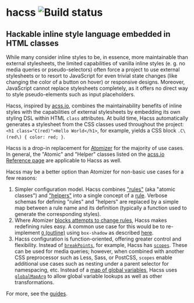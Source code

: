 # hacss ![Build status](https://travis-ci.org/nsaunders/hacss.svg?branch=master)
## Hackable inline style language embedded in HTML classes

While many consider inline styles to be, in essence, more maintainable than
external stylesheets, the limited capabilities of vanilla inline styles (e. g.
no media queries or pseudo-selectors) often force a project to use external
stylesheets or to resort to JavaScript for even trivial state changes (like
changing the color of a button on hover) or responsive designs. Moreover,
JavaScript cannot replace stylesheets completely, as it offers no direct way
to style pseudo-elements such as input placeholders.

Hacss, inspired by [acss.io](https://acss.io), combines the maintainability
benefits of inline styles with the capabilities of external stylesheets by
embedding its own styling DSL within HTML `class` attributes. At build time,
Hacss automatically generates a stylesheet from the CSS classes used throughout
the project: `<h1 class="C(red)">Hello World</h1>`, for example, yields a CSS
block `.C\(red\) { color: red; }`.

Hacss is a drop-in replacement for
[Atomizer](https://github.com/acss-io/atomizer) for the majority of use cases.
In general, the "Atomic" and "Helper" classes listed on the
[acss.io Reference page](http://acss.io/reference.html) are applicable to Hacss
as well.

Hacss may be a better option than Atomizer for non-basic use cases for a few
reasons:

1. Simpler configuration model. Hacss combines
   ["rules"](https://github.com/acss-io/atomizer/blob/master/src/rules.js)
   (aka "atomic classes") and
   ["helpers"](https://github.com/acss-io/atomizer/blob/master/src/helpers.js)
   into a single concept of a [rule](guides/config.md#rules). Verbose schemas
   for defining "rules" and "helpers" are replaced by a simple map between a
   rule name and its definition (typically a function used to generate the
   corresponding styles).
2. Where Atomizer
   [blocks attempts to change rules](https://github.com/acss-io/atomizer/search?q=already+exists+with+a+different&unscoped_q=already+exists+with+a+different),
   Hacss makes redefining rules easy. A common use case for this would be to
   re-implement
   [`O` (outline)](https://github.com/nsaunders/hacss/search?q=outline&unscoped_q=outline)
   using `box-shadow` as described
   [here](https://dev.to/hybrid_alex/better-css-outlines-with-box-shadows-1k7j).
3. Hacss configuration is function-oriented, offering greater control and
   flexibility. Instead of
   [`breakPoints`](https://github.com/acss-io/atomizer/blob/fc0d460e2e0f82acaa3d626da03193b9895c8010/examples/example-config.js#L15),
   for example, Hacss has [`scopes`](guides/config.md#scopes). These can be used
   for media queries; however, when combined with another CSS preprocessor such
   as Less, Sass, or PostCSS, `scopes` enable additional use cases such as
   nesting under a parent selector for namespacing, etc. Instead of a
   [map of global variables](https://github.com/acss-io/atomizer/blob/fc0d460e2e0f82acaa3d626da03193b9895c8010/examples/example-config.js#L6),
   Hacss uses [`globalMapArg`](guides/config.md#globalMapArg) to allow global
   variable lookups as well as other transformations.

For more, see the [guides](./guides).
